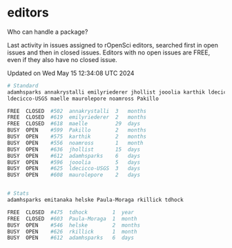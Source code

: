 # editors

Who can handle a package?

Last activity in issues assigned to rOpenSci editors, searched first in open
issues and then in closed issues. Editors with no open issues are FREE, even if
they also have no closed issue.


Updated on Wed May 15 12:34:08 UTC 2024

```bash
# Standard
adamhsparks annakrystalli emilyriederer jhollist jooolia karthik ldecicco
ldecicco-USGS maelle maurolepore noamross Pakillo

FREE  CLOSED  #502  annakrystalli  3   months
FREE  CLOSED  #619  emilyriederer  2   months
FREE  CLOSED  #618  maelle         29  days
BUSY  OPEN    #599  Pakillo        2   months
BUSY  OPEN    #575  karthik        2   months
BUSY  OPEN    #556  noamross       1   month
BUSY  OPEN    #636  jhollist       15  days
BUSY  OPEN    #612  adamhsparks    6   days
BUSY  OPEN    #596  jooolia        5   days
BUSY  OPEN    #625  ldecicco-USGS  3   days
BUSY  OPEN    #608  maurolepore    2   days


# Stats
adamhsparks emitanaka helske Paula-Moraga rkillick tdhock

FREE  CLOSED  #475  tdhock        1  year
FREE  CLOSED  #603  Paula-Moraga  1  month
BUSY  OPEN    #546  helske        2  months
BUSY  OPEN    #626  rkillick      1  month
BUSY  OPEN    #612  adamhsparks   6  days
```
